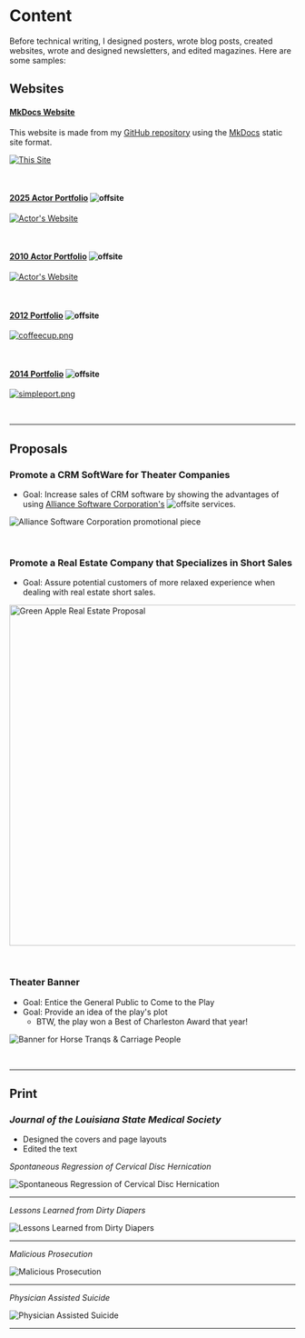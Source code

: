 # Content 

Before technical writing, I designed posters, wrote blog posts, created websites, wrote and designed newsletters, and edited magazines. Here are some samples:

## Websites

#### [MkDocs Website](https://jenpetsmit.github.io) <br>
This website is made from my [GitHub repository](https://github.com/jenpetsmit) using the [MkDocs](https://www.mkdocs.org/) static site format.

[![This Site](images/pagessite.png)](https://jenpetsmit.github.io)

&nbsp;

#### [2025 Actor Portfolio](https://rwsmith.net/) ![offsite](images/offsite.jpg)<br>
[![Actor's Website](images/Hangman.png)](https://rwsmith.net/) 


&nbsp;

#### [2010 Actor Portfolio](http://jenniferpetroffsmith.me/rwsmith3/index.html) ![offsite](images/offsite.jpg) <br>
[![Actor's Website](images/rwsmith_home.jpg)](http://jenniferpetroffsmith.me/rwsmith3/index.html) 



&nbsp;

####  [2012 Portfolio](http://jenniferpetroffsmith.me/secondcup/index.htm)   ![offsite](images/offsite.jpg) <br>
[![coffeecup.png](images/coffeecup.png)](http://jenniferpetroffsmith.me/secondcup/index.htm)



&nbsp;

#### [2014  Portfolio](http://jenniferpetroffsmith.me/jps/index.html) ![offsite](images/offsite.jpg)<br>
[![simpleport.png](images/simpleport.png)](http://jenniferpetroffsmith.me/jps/index.html)
  
&nbsp;

---

## Proposals

### Promote a CRM SoftWare for Theater Companies 

* Goal: Increase sales of CRM software by showing the advantages of using [Alliance Software Corporation's](https://wit.edu/directory/aspen-olmsted) ![offsite](images/offsite.jpg) services.


![Alliance Software Corporation promotional piece](images/Alliance-Proposal-New-Front.jpg)


&nbsp;


### Promote a Real Estate Company that Specializes in Short Sales

* Goal: Assure potential customers of more relaxed experience when dealing with real estate short sales.



<img src="../images/greenappleproposal.png" alt="Green Apple Real Estate Proposal" width="600">


&nbsp;


### Theater Banner

* Goal: Entice the General Public to Come to the Play
* Goal: Provide an idea of the play's plot
    * BTW, the play won a Best of Charleston Award that year!

![Banner for Horse Tranqs & Carriage People](images/banner-copy1.png)

&nbsp;

---

## Print 

### *Journal of the Louisiana State Medical Society*

* Designed the covers and page layouts  
* Edited the text



*Spontaneous Regression of Cervical Disc Hernication*

![Spontaneous Regression of Cervical Disc Hernication](images/journalback.jpg) 

---

*Lessons Learned from Dirty Diapers*

![Lessons Learned from Dirty Diapers](images/journalbaby.jpg)

---

*Malicious Prosecution*

![Malicious Prosecution](images/journalprosecution.jpg)

---


*Physician Assisted Suicide*

![Physician Assisted Suicide](images/journalphysician.jpg)

---



